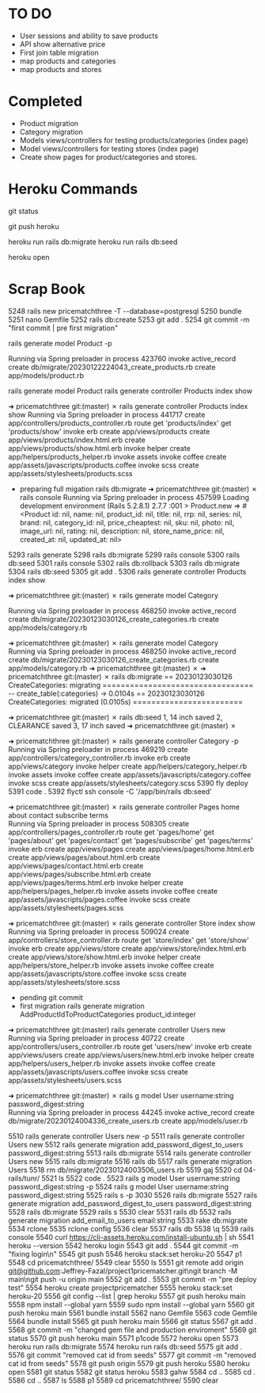 # TO DO

* User sessions and ability to save products
* API show alternative price
* First join table migration
* map products and categories
* map products and stores 

# Completed
* Product migration
* Category migration
* Models views/controllers for testing products/categories (index page)
* Model views/controllers for testing stores (index page)
* Create show pages for product/categories and stores.

# Heroku Commands

git status

 git push heroku

 heroku run rails db:migrate
 heroku run rails db:seed


 heroku open
 


# Scrap Book
 
 
 5248  rails new pricematchthree -T --database=postgresql
 5250  bundle 
 5251  nano Gemfile
 5252  rails db:create
 5253  git add .
 5254  git commit -m "first commit | pre first migration"

rails generate model Product -p

 Running via Spring preloader in process 423760
      invoke  active_record
      create    db/migrate/20230122224043_create_products.rb
      create    app/models/product.rb

rails generate model Product
rails generate controller Products index show

➜  pricematchthree git:(master) ✗ rails generate controller Products index show Running via Spring preloader in process 441717
      create  app/controllers/products_controller.rb
       route  get 'products/index'
              get 'products/show'
      invoke  erb
      create    app/views/products
      create    app/views/products/index.html.erb
      create    app/views/products/show.html.erb
      invoke  helper
      create    app/helpers/products_helper.rb
      invoke  assets
      invoke    coffee
      create      app/assets/javascripts/products.coffee
      invoke    scss
      create      app/assets/stylesheets/products.scss

* preparing full migation
rails db:migrate
➜  pricematchthree git:(master) ✗ rails console
Running via Spring preloader in process 457599
Loading development environment (Rails 5.2.8.1)
2.7.7 :001 > Product.new
 => #<Product id: nil, name: nil, product_id: nil, title: nil, rrp: nil, series: nil, brand: nil, category_id: nil, price_cheaptest: nil, sku: nil, photo: nil, image_url: nil, rating: nil, description: nil, store_name_price: nil, created_at: nil, updated_at: nil> 

 5293  rails generate
 5298  rails db:migrate
 5299  rails console
 5300  rails db:seed
 5301  rails console
 5302  rails db:rollback
 5303  rails db:migrate
 5304  rails db:seed
 5305  git add .
 5306  rails generate controller Products index show

 ➜  pricematchthree git:(master) ✗ rails generate model Category  

Running via Spring preloader in process 468250
      invoke  active_record
      create    db/migrate/20230123030126_create_categories.rb
      create    app/models/category.rb

➜  pricematchthree git:(master) ✗ rails generate model Category   
Running via Spring preloader in process 468250
      invoke  active_record
      create    db/migrate/20230123030126_create_categories.rb
      create    app/models/category.rb
➜  pricematchthree git:(master) ✗ 
➜  pricematchthree git:(master) ✗ rails db:migrate
== 20230123030126 CreateCategories: migrating =================================
-- create_table(:categories)
   -> 0.0104s
== 20230123030126 CreateCategories: migrated (0.0105s) ========================

➜  pricematchthree git:(master) ✗ rails db:seed
1, 14 inch  saved
2, CLEARANCE saved
3, 17 inch saved
➜  pricematchthree git:(master) ✗ 

➜  pricematchthree git:(master) ✗ rails generate controller Category -p
Running via Spring preloader in process 469219
      create  app/controllers/category_controller.rb
      invoke  erb
      create    app/views/category
      invoke  helper
      create    app/helpers/category_helper.rb
      invoke  assets
      invoke    coffee
      create      app/assets/javascripts/category.coffee
      invoke    scss
      create      app/assets/stylesheets/category.scss
 5390  fly deploy
 5391  code .
 5392  flyctl ssh console -C '/app/bin/rails db:seed'


➜  pricematchthree git:(master) ✗ rails generate controller Pages home about contact subscribe terms  
Running via Spring preloader in process 508305
      create  app/controllers/pages_controller.rb
       route  get 'pages/home'
              get 'pages/about'
              get 'pages/contact'
              get 'pages/subscribe'
              get 'pages/terms'
      invoke  erb
      create    app/views/pages
      create    app/views/pages/home.html.erb
      create    app/views/pages/about.html.erb
      create    app/views/pages/contact.html.erb
      create    app/views/pages/subscribe.html.erb
      create    app/views/pages/terms.html.erb
      invoke  helper
      create    app/helpers/pages_helper.rb
      invoke  assets
      invoke    coffee
      create      app/assets/javascripts/pages.coffee
      invoke    scss
      create      app/assets/stylesheets/pages.scss

➜  pricematchthree git:(master) ✗ rails generate controller Store index show   
Running via Spring preloader in process 509024
      create  app/controllers/store_controller.rb
       route  get 'store/index'
              get 'store/show'
      invoke  erb
      create    app/views/store
      create    app/views/store/index.html.erb
      create    app/views/store/show.html.erb
      invoke  helper
      create    app/helpers/store_helper.rb
      invoke  assets
      invoke    coffee
      create      app/assets/javascripts/store.coffee
      invoke    scss
      create      app/assets/stylesheets/store.scss
* pending git commit
* first migration
rails generate migration AddProductIdToProductCategories product_id:integer

➜  pricematchthree git:(master) rails generate controller Users new   
Running via Spring preloader in process 40722
      create  app/controllers/users_controller.rb
       route  get 'users/new'
      invoke  erb
      create    app/views/users
      create    app/views/users/new.html.erb
      invoke  helper
      create    app/helpers/users_helper.rb
      invoke  assets
      invoke    coffee
      create      app/assets/javascripts/users.coffee
      invoke    scss
      create      app/assets/stylesheets/users.scss


➜  pricematchthree git:(master) ✗ rails g model User username:string password_digest:string  
Running via Spring preloader in process 44245
      invoke  active_record
      create    db/migrate/20230124004336_create_users.rb
      create    app/models/user.rb

 5510  rails generate controller Users new -p
 5511  rails generate controller Users new
 5512  rails generate migration add_password_digest_to_users password_digest:string
 5513  rails db:migrate
 5514  rails generate controller Users new
 5515  rails db:migrate
 5516  rails db
 5517  rails generate migration Users
 5518  rm db/migrate/20230124003506_users.rb
 5519  gaj
 5520  cd 04-rails/tunr/
 5521  ls
 5522  code .
 5523  rails g model User username:string password_digest:string -p
 5524  rails g model User username:string password_digest:string
 5525  rails s -p 3030
 5526  rails db:migrate
 5527  rails generate migration add_password_digest_to_users password_digest:string
 5528  rails db:migrate
 5529  rails s
 5530  clear
 5531  rails db
 5532  rails generate migration add_email_to_users email:string
 5533  rake db:migrate
 5534  rclone
 5535  rclone config
 5536  clear
 5537  rails db
 5538  \q
 5539  rails console
 5540  curl https://cli-assets.heroku.com/install-ubuntu.sh | sh
 5541  heroku --version
 5542  heroku login
 5543  git add .
 5544  git commit -m "fixing login\n"
 5545  git push
 5546  heroku stack:set heroku-20
 5547  p1
 5548  cd pricematchthree/
 5549  clear
 5550  ls
 5551  git remote add origin git@github.com:Jeffrey-Fazal/project1pricematcher.git\ngit branch -M main\ngit push -u origin main
 5552  git add .
 5553  git commit -m "pre deploy test"
 5554  heroku create projectpricematcher
 5555  heroku stack:set heroku-20
 5556  git config --list | grep heroku
 5557  git push heroku main
 5558  npm install --global yarn
 5559  sudo npm install --global yarn
 5560  git push heroku main
 5561  bundle install
 5562  nano Gemfile
 5563  code Gemfile
 5564  bundle install
 5565  git push heroku main
 5566  git status
 5567  git add .
 5568  git commit -m "changed gem file and production enviroment"
 5569  git status
 5570  git push heroku main
 5571  p1code
 5572  heroku open
 5573  heroku run rails db:migrate
 5574  heroku run rails db:seed
 5575  git add .
 5576  git commit "removed cat id from seeds"
 5577  git commit -m "removed cat id from seeds"
 5578  git push origin
 5579  git push heroku
 5580  heroku open
 5581  git status
 5582  git status heroku
 5583  gahw
 5584  cd ..
 5585  cd .
 5586  cd ..
 5587  ls
 5588  p1
 5589  cd pricematchthree/
 5590  clear
